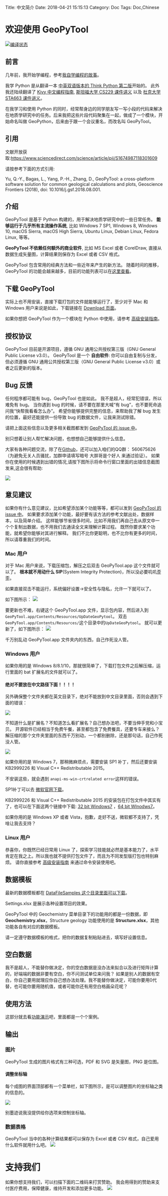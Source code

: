 Title: 中文简介
Date: 2018-04-21 15:15:13
Category: Doc
Tags: Doc,Chinese

# 欢迎使用 GeoPyTool

[![编译状态](https://travis-ci.org/GeoPyTool/GeoPyTool.svg?branch=master)](https://travis-ci.org/GeoPyTool/GeoPyTool)


## 前言

几年前，我开始学编程，参考[我自学编程的故事](http://blog.cycleuser.org/wo-zi-xue-bian-cheng-de-gu-shi.html)。

我学 Python 是从翻译一本 [中英双语版本的 Think Python 第二版](https://github.com/cycleuser/ThinkPython-en-cn)开始的。
此外我还陆续翻译了 [Kivy 中文编程指南](https://github.com/Kivy-CN/Kivy-CN), [斯坦福大学 CS229 课件讲义](https://github.com/Kivy-CN/Stanford-CS-229-CN) 以及 [杜克大学 STA663 课件讲义](https://github.com/Kivy-CN/Duke-STA-663-CN)。

在我学习和使用 Python 的同时，经常帮身边的同学朋友写一写小段的代码来解决在地质学研究中的任务。后来我把这些片段代码聚集在一起，做成了一个模块，开始命名叫做 GeoPython，后来由于跟一个会议重名，而改名叫 GeoPyTool。



## 引用

文献开放获取:https://www.sciencedirect.com/science/article/pii/S1674987118301609

请按参考下面的方式引用:

Yu, Q.-Y., Bagas, L., Yang, P.-H., Zhang, D., GeoPyTool: a cross-platform software solution for common geological calculations and plots, Geoscience Frontiers (2018), doi: 10.1016/j.gsf.2018.08.001.

## 介绍

GeoPyTool 是基于 Python 构建的，用于解决地质学研究中的一些日常任务。 **能够运行于几乎所有主流操作系统**, 比如 Windows 7 SP1, Windows 8, Windows 10, macOS Sierra, macOS High Sierra, Ubuntu Linux, Debian Linux, Fedora Linux, 等等。

**GeoPyTool 不依赖任何额外的商业软件**, 比如 MS Excel 或者 CorelDraw, 直接从数据生成矢量图，计算结果则保存为 Excel 或者 CSV 格式。

GeoPyTool 包含常用的经典方法和一些近年来产生的新方法。
随着时间的推移，GeoPyTool 的功能会越来越多，目前的功能列表可以在[这里查看](http://geopytool.com/gong-neng-lie-biao.html)。



## 下载 GeoPyTool

实际上也不用安装，直接下载打包的文件就能够运行了，至少对于 Mac 和 Windows 用户来说是如此，下载链接在 [Download 页面](http://geopytool.com/download.html)。

如果你想把 GeoPyTool 作为一个模块在 Python 中使用，请参考 [高级安装指南](http://geopytool.com/an-zhuang-zhi-nan-jin-jie.html)。


## 授权协议

GeoPyTool 目前是开源项目，遵循 GNU 通用公共授权第三版（GNU General Public License v3.0）。
GeoPyTool 是一个 **自由软件**: 你可以自由复制与分发，但必须遵循 GNU 通用公共授权第三版（GNU General Public License v3.0）或者之后更新的版本。


## Bug 反馈

任何程序都可能有 bug，GeoPyTool 也是如此。
我不是超人，经常犯错误，所以难免有 bug。
当你遇到 bug 的时候，请不要在那里大喊“有 bug”，也不要死命追问我“快帮我看看怎么办”。
希望你能够提供完整的信息，来帮助我了解 bug 发生的位置，最好还能提供一份导致 bug 的数据文件，让我来测试除错。

请把上面这些信息以及更多相关截图都发到 [GeoPyTool 的 issue 中](https://github.com/GeoPyTool/GeoPyTool/issues/)。

别只想着让别人帮忙解决问题，也想想自己能够提供什么信息。


大家有各种问题交流，除了在[Github](https://github.com/GeoPyTool/GeoPyTool/issues)，还可以加入咱们的QQ群： 560675626 （为避免无关人员骚扰，加群申请填写暗号 大胖哥是个好人 来通过验证）。
如果你在使用的时候遇到出错的情况,请按下图所示将命令行窗口里面的出错信息截图发来,这会很有帮助:

![](https://raw.githubusercontent.com/GeoPyTool/GeoPyTool/master/img/HowToAskForHelp.png)

## 意见建议

如果你有什么意见建议，比如希望添加某个功能等等，都可以发到 [GeoPyTool 的 issue 中](https://github.com/GeoPyTool/GeoPyTool/issues/)。
如果要求添加某个功能，最好要有该方法的参考文献出处，数据样本，以及简单介绍。
这样能够节省很多时间，比如不用我们再自己去从原文中一个个复制出数据，也不用我们去通读全文来理解计算过程。
既然你要求某个功能，就希望你能够对其进行解释。
我们不比你更聪明，也不比你有更多的时间，所以请尊重我们的时间。




### Mac 用户

对于 Mac 用户来说，下载压缩包，解压之后双击 GeoPyTool.app 这个文件就可以了。
**根本就不用动什么 SIP**(System Integrity Protection)，所以没必要叽叽歪歪。

如果直接双击不能运行，系统偏好设置->安全性与隐私，允许一下就可以了。

如下图所示：
![](https://raw.githubusercontent.com/GeoPyTool/GeoPyTool/master/img/MacOSScreenShot.png)

要更新也不难，右键这个 GeoPyTool.app 文件，显示包内容，然后进入到 `GeoPyTool.app/Contents/Resources/UpDateGeoPytool`。
双击`GeoPyTool.app/Contents/Resources/`这个目录中的`UpDateGeoPytool`。
就可以更新了，如下图所示：
![](https://raw.githubusercontent.com/GeoPyTool/GeoPyTool/master/img/OSXUpdate.png)

千万别乱动 GeoPyTool.app 文件夹内的东西，自己作死没人管。

### Windows 用户
如果你用的是 Windows 8/8.1/10，那就很简单了，下载打包文件之后解压缩，运行里面的 bat 扩展名的文件就可以了。


#### 绝对不要放在中文路径下面！！！！
另外确保整个文件夹都在英文目录下，绝对不能放到中文目录里面，否则会遇到下面的错误：

![](https://raw.githubusercontent.com/GeoPyTool/GeoPyTool/master/img/EnglishPathOnly.jpg)

不知道什么是扩展名？不知道怎么看扩展名？自己想办法吧，不要当伸手党和小宝贝。
开源软件已经相当于免费午餐，甚至都包含了免费餐具，还要专车来接么？
解压缩的那个文件夹里面的东西千万别动，一个都别删除，还是那句话，自己作死没人管。

![](https://raw.githubusercontent.com/GeoPyTool/GeoPyTool/master/img/RunWin.jpg)



如果你用的是 Windows 7，那稍微麻烦点，需要安装 SP1 补丁，然后还要安装 KB2999226 和 Visual C++ Redistributable 2015。

不安装这些，就会遇到 `anapi-ms-win-crtrelated error`这样的错误。

SP1补丁可以去 [微软官网下载](https://support.microsoft.com/en-us/help/15090/windows-7-install-service-pack-1-sp1)。

 KB2999226 和 Visual C++ Redistributable 2015 的安装包在打包文件中其实有了，也可以在下面这两个链接中下载: [32 bit Windows7](https://pan.baidu.com/s/1kVwSQ95) ，[64 bit WInodws7](https://pan.baidu.com/s/1qY34ocW)。
 
如果你用的是 Windows XP 或者 Vista，抱歉，走好不送，微软都不支持了，凭啥让我去支持？



### Linux 用户

恭喜你，你既然已经日常用 Linux 了，探索学习技能就必然是基本能力了，水平肯定在我之上。所以我也就不提供打包文件了，而且为不同发型版打包也特别麻烦。
请你直接参考 [高级安装指南](http://geopytool.com/installation-expert.html) 来通过命令安装使用吧。

## 数据模板


最新的数据模板都在 [DataFileSamples 这个目录里面可以下载](https://github.com/GeoPyTool/GeoPyTool/tree/master/DataFileSamples)。

Settings.xlsx 是展示各种设置项目的效果。

GeoPyTool 中的 Geochemistry 菜单目录下的功能用的都是一份数据，即 **Geochemistry.xlsx**，Structure geology 功能使用的是 **Structure.xlsx**，其他功能各自有对应的数据模板。

请一定遵守数据模板的格式，把你的数据复制粘贴进去，填写好设置信息。


## 空白数据

我不是超人，不能替你做决定，你的空白数据是没办法来拟合以及进行矩阵计算的，好端端的数据非要有空白，你不问测试单位来问我？
如果是别人的数据有空白，你自己要用就理应你自己想办法处理。我不能替你做决定，可能你要用0代替，也可能你要用随机值，或者可能你还有用空白格画朵花呢？



## 使用方法

这部分就去看[功能演示](http://geopytool.com/yan-shi-shi-pin.html)吧，里面都是一个个案例。

## 输出

### 图片

GeoPyTool 生成的图片格式有三种可选，PDF 和 SVG 是矢量图，PNG 是位图。


#### 调整坐标轴

每个成图的界面顶部都有一个菜单栏，如下图所示，是可以调整图片的坐标轴之类的信息的。

![](https://raw.githubusercontent.com/GeoPyTool/GeoPyTool/master/img/Axis%20Adjustment.png)

别墨迹说我没提供给你选项来控制坐标轴。

### 数据表格

GeoPyTool 当中的各种计算结果都可以保存为 Excel 或者 CSV 格式，自己爱用什么软件就用什么吧。
![](https://github.com/GeoPyTool/GeoPyTool/blob/master/img/Samples.png?raw=true)

# 支持我们

如果你想支持我们，可以扫描下面的二维码来打赏赞助。
我会用得到的赞助来支付医疗费用，保障健康，维持开发和添加更多功能。
![](https://raw.githubusercontent.com/GeoPyTool/GeoPyTool/master/img/WeChatQrCode.png)


